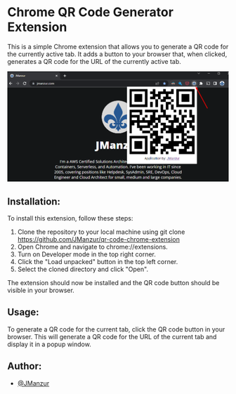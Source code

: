 # Chrome QR Code Generator Extension

This is a simple Chrome extension that allows you to generate a QR code for the currently active tab. It adds a button to your browser that, when clicked, generates a QR code for the URL of the currently active tab.

![App Screenshot](images/qr-code-chrome-extension.png)

## Installation:

To install this extension, follow these steps:

1. Clone the repository to your local machine using git clone https://github.com/JManzur/qr-code-chrome-extension
2. Open Chrome and navigate to chrome://extensions.
3. Turn on Developer mode in the top right corner.
4. Click the "Load unpacked" button in the top left corner.
5. Select the cloned directory and click "Open".

The extension should now be installed and the QR code button should be visible in your browser.

## Usage:

To generate a QR code for the current tab, click the QR code button in your browser. This will generate a QR code for the URL of the current tab and display it in a popup window.

## Author:

- [@JManzur](https://jmanzur.com)
